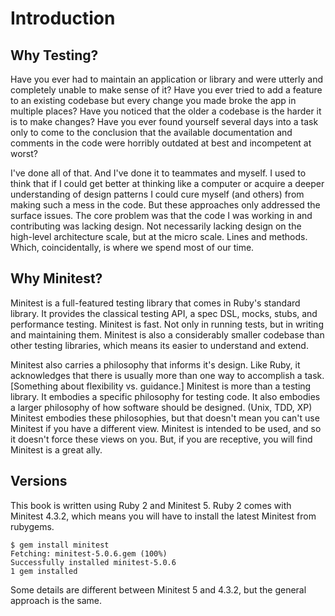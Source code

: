 Introduction
============

Why Testing?
------------

Have you ever had to maintain an application or library and were utterly and completely unable to make sense of it? Have you ever tried to add a feature to an existing codebase but every change you made broke the app in multiple places? Have you noticed that the older a codebase is the harder it is to make changes? Have you ever found yourself several days into a task only to come to the conclusion that the available documentation and comments in the code were horribly outdated at best and incompetent at worst?

I've done all of that. And I've done it to teammates and myself. I used to think that if I could get better at thinking like a computer or acquire a deeper understanding of design patterns I could cure myself (and others) from making such a mess in the code. But these approaches only addressed the surface issues. The core problem was that the code I was working in and contributing was lacking design. Not necessarily lacking design on the high-level architecture scale, but at the micro scale. Lines and methods. Which, coincidentally, is where we spend most of our time.

Why Minitest?
-------------

Minitest is a full-featured testing library that comes in Ruby's standard library. It provides the classical testing API, a spec DSL, mocks, stubs, and performance testing. Minitest is fast. Not only in running tests, but in writing and maintaining them. Minitest is also a considerably smaller codebase than other testing libraries, which means its easier to understand and extend.

Minitest also carries a philosophy that informs it's design. Like Ruby, it acknowledges that there is usually more than one way to accomplish a task. [Something about flexibility vs. guidance.] Minitest is more than a testing library. It embodies a specific philosophy for testing code. It also embodies a larger philosophy of how software should be designed. (Unix, TDD, XP) Minitest embodies these philosophies, but that doesn't mean you can't use Minitest if you have a different view. Minitest is intended to be used, and so it doesn't force these views on you. But, if you are receptive, you will find Minitest is a great ally.

Versions
--------

This book is written using Ruby 2 and Minitest 5. Ruby 2 comes with Minitest 4.3.2, which means you will have to install the latest Minitest from rubygems.

```shell
$ gem install minitest
Fetching: minitest-5.0.6.gem (100%)
Successfully installed minitest-5.0.6
1 gem installed
```

Some details are different between Minitest 5 and 4.3.2, but the general approach is the same.
